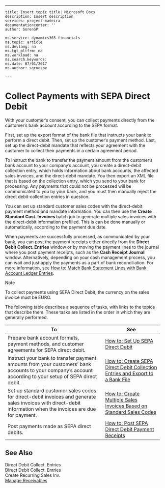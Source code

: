 ---
    title: Insert topic title| Microsoft Docs
    description: Insert description
    services: project-madeira
    documentationcenter: ''
    author: SorenGP

    ms.service: dynamics365-financials
    ms.topic: article
    ms.devlang: na
    ms.tgt_pltfrm: na
    ms.workload: na
    ms.search.keywords:
    ms.date: 07/01/2017
    ms.author: sgroespe

    ---
# Collect Payments with SEPA Direct Debit
With your customer’s consent, you can collect payments directly from the customer’s bank account according to the SEPA format.  
  
 First, set up the export format of the bank file that instructs your bank to perform a direct debit. Then, set up the customer’s payment method. Last, set up the direct-debit mandate that reflects your agreement with the customer to collect their payments in a certain agreement period.  
  
 To instruct the bank to transfer the payment amount from the customer’s bank account to your company’s account, you create a direct-debit collection entry, which holds information about bank accounts, the affected sales invoices, and the direct-debit mandate. You then export an XML file that is based on the collection entry, which you send to your bank for processing. Any payments that could not be processed will be communicated to you by your bank, and you must then manually reject the direct debit-collection entries in question.  
  
 You can set up standard customer sales codes with the direct-debit payment method and mandate information. You can then use the **Create Standard Cust. Invoices** batch job to generate multiple sales invoices with the direct-debit information prefilled. This is can be done manually or automatically, according to the payment due date.  
  
 When payments are successfully processed, as communicated by your bank, you can post the payment receipts either directly from the **Direct Debit Collect. Entries** window or by moving the payment lines to the journal where you post payment receipts, such as the **Cash Receipt Journal** window. Alternatively, depending on your cash management process, you can wait and just apply the payments as a part of bank reconciliation. For more information, see [How to: Match Bank Statement Lines with Bank Account Ledger Entries](../how-to-match-bank-statement-lines-with-bank-account-ledger-entries.md).  
  
> [!NOTE]  
>  To collect payments using SEPA Direct Debit, the currency on the sales invoice must be EURO.  
  
 The following table describes a sequence of tasks, with links to the topics that describe them. These tasks are listed in the order in which they are generally performed.  
  
|**To**|**See**|  
|------------|-------------|  
|Prepare bank account formats, payment methods, and customer agreements for SEPA direct debit.|[How to: Set Up SEPA Direct Debit](../how-to-set-up-sepa-direct-debit.md)|  
|Instruct your bank to transfer payment amounts from your customers’ bank accounts to your company’s account according to your setup of SEPA direct debit.|[How to: Create SEPA Direct Debit Collection Entries and Export to a Bank File](../how-to-create-sepa-direct-debit-collection-entries-and-export-to-a-bank-file.md)|  
|Set up standard customer sales codes for direct-debit invoices and generate sales invoices with direct-debit information when the invoices are due for payment.|[How to: Create Multiple Sales Invoices Based on Standard Sales Codes](../how-to-create-multiple-sales-invoices-based-on-standard-sales-codes.md)|  
|Post payments made as SEPA direct debits.|[How to: Post SEPA Direct Debit Payment Receipts](../how-to-post-sepa-direct-debit-payment-receipts.md)|  
  
## See Also  
 Direct Debit Collect. Entries   
 Direct Debit Collect. Entries   
 Create Recurring Sales Inv.   
 [Manage Receivables](../manage-receivables.md)